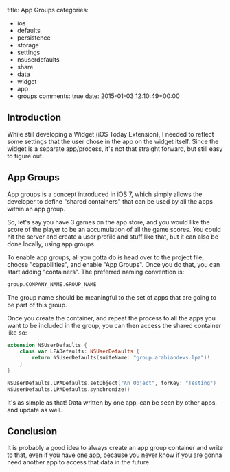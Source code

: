 title: App Groups
categories:
- ios
- defaults
- persistence
- storage
- settings
- nsuserdefaults
- share
- data
- widget
- app
- groups
comments: true
date: 2015-01-03 12:10:49+00:00

## Introduction

While still developing a Widget (iOS Today Extension), I needed to reflect some settings that the user chose in the app on the widget itself. Since the widget is a separate app/process, it's not that straight forward, but still easy to figure out.

## App Groups

App groups is a concept introduced in iOS 7, which simply allows the developer to define "shared containers" that can be used by all the apps within an app group.

So, let's say you have 3 games on the app store, and you would like the score of the player to be an accumulation of all the game scores. You could hit the server and create a user profile and stuff like that, but it can also be done locally, using app groups.

To enable app groups, all you gotta do is head over to the project file, choose "capabilities", and enable "App Groups". Once you do that, you can start adding "containers". The preferred naming convention is:

```swift
group.COMPANY_NAME.GROUP_NAME
```

The group name should be meaningful to the set of apps that are going to be part of this group.

Once you create the container, and repeat the process to all the apps you want to be included in the group, you can then access the shared container like so:

```swift
extension NSUserDefaults {
    class var LPADefaults: NSUserDefaults {
        return NSUserDefaults(suiteName: "group.arabiandevs.lpa")!
    }    
}

NSUserDefaults.LPADefaults.setObject("An Object", forKey: "Testing")
NSUserDefaults.LPADefaults.synchronize()
```

It's as simple as that! Data written by one app, can be seen by other apps, and update as well.

## Conclusion

It is probably a good idea to always create an app group container and write to that, even if you have one app, because you never know if you are gonna need another app to access that data in the future.
